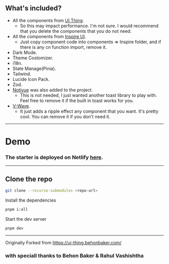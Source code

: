 ## What's included?

- All the components from [UI Thing](https://ui-thing.behonbaker.com/getting-started/introduction).
  - So this may impact performance. I'm not sure. I would recommend that you delete the components that you do not need.
- All the components from [Inspire UI](https://inspira-ui.com/).
  - Just copy component code into components => Inspire folder, and if there is any cn function import, remove it.
- Dark Mode.
- Theme Costomizer.
- i18n.
- State Manage(Pinia).
- Tailwind.
- Lucide Icon Pack.
- Zod.
- [Notivue](https://notivuedocs.netlify.app/installation/nuxt.html) was also added to the project.
  - This is not needed, I just wanted another toast library to play with. Feel free to remove it if the built in toast works for you.
- [V-Wave](https://github.com/justintaddei/v-wave).
  - It just adds a ripple effect any component that you want. It's pretty cool. You can remove it if you don't need it.

---

# Demo
### The starter is deployed on Netlify [here](https://vue-shadcn-boilerplate.netlify.app).

---

## Clone the repo

```bash
git clone --recurse-submodules <repo-url>
```

Install the dependencies

```bash
pnpm i:all
```

Start the dev server

```bash
pnpm dev
```

---

Originally Forked from https://ui-thing.behonbaker.com/

### with speciall thanks to Behon Baker & Rahul Vashishtha
